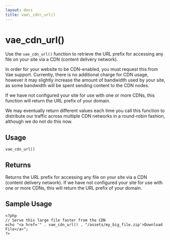 ```yaml
---
layout: docs
title: vae\_cdn\_url()
---
```


# vae\_cdn\_url()

Use the `vae_cdn_url()` function to retrieve the URL prefix for
accessing any file on your site via a CDN (content delivery network).

In order for your website to be CDN-enabled, you must request this from
Vae support. Currently, there is no additional charge for CDN usage,
however it may slightly increase the amount of bandwidth used by your
site, as some bandwidth will be spent sending content to the CDN nodes.

If we have not configured your site for use with one or more CDNs, this
function will return the URL prefix of your domain.

We may eventually return different values each time you call this
function to distribute our traffic across multiple CDN networks in a
round-robin fashion, although we do not do this now.

## Usage

`vae_cdn_url()`

## Returns

Returns the URL prefix for accessing any file on your site via a CDN
(content delivery network). If we have not configured your site for use
with one or more CDNs, this will return the URL prefix of your domain.

## Sample Usage

    <?php
    // Serve this large file faster from the CDN
    echo "<a href='" . vae_cdn_url() . "/assets/my_big_file.zip'>Download File</a>";
    ?>
